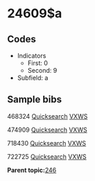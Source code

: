 # 24609$a

## Codes

-   Indicators
    -   First: 0
    -   Second: 9
-   Subfield: a

## Sample bibs

468324 [Quicksearch](https://search.library.yale.edu/catalog/468324) [VXWS](http://prodorbis.library.yale.edu:7014/vxws/GetHoldingsService?bibId=468324)

474909 [Quicksearch](https://search.library.yale.edu/catalog/474909) [VXWS](http://prodorbis.library.yale.edu:7014/vxws/GetHoldingsService?bibId=474909)

718430 [Quicksearch](https://search.library.yale.edu/catalog/718430) [VXWS](http://prodorbis.library.yale.edu:7014/vxws/GetHoldingsService?bibId=718430)

722725 [Quicksearch](https://search.library.yale.edu/catalog/722725) [VXWS](http://prodorbis.library.yale.edu:7014/vxws/GetHoldingsService?bibId=722725)

**Parent topic:**[246](../../tags/246/246.md)

